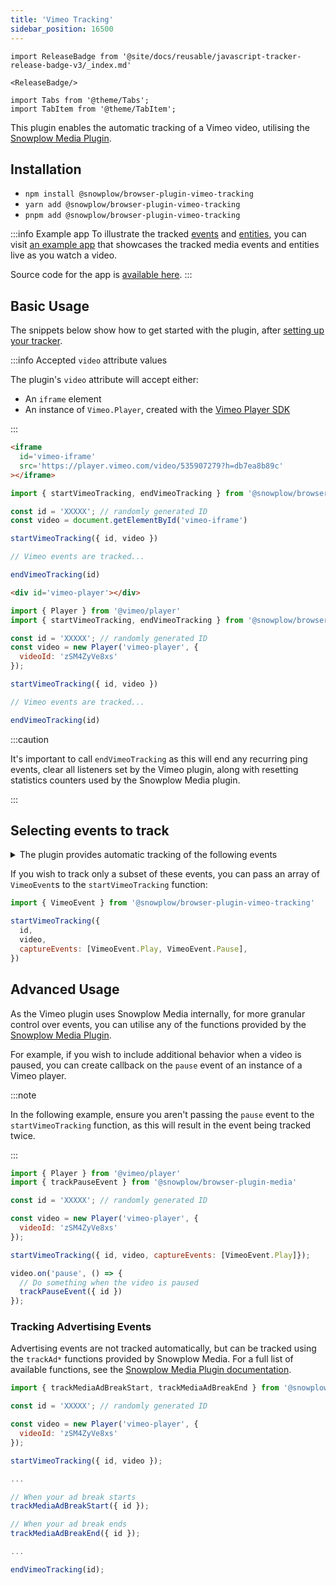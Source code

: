 ```yaml
---
title: 'Vimeo Tracking'
sidebar_position: 16500
---
```


```mdx-code-block
import ReleaseBadge from '@site/docs/reusable/javascript-tracker-release-badge-v3/_index.md'

<ReleaseBadge/>

import Tabs from '@theme/Tabs';
import TabItem from '@theme/TabItem';
```

This plugin enables the automatic tracking of a Vimeo video, utilising the [Snowplow Media Plugin](/docs/sources/trackers/web-trackers/previous-versions/browser-tracker-v3-reference/plugins/media/index.md).

## Installation

- `npm install @snowplow/browser-plugin-vimeo-tracking`
- `yarn add @snowplow/browser-plugin-vimeo-tracking`
- `pnpm add @snowplow/browser-plugin-vimeo-tracking`

:::info Example app
To illustrate the tracked [events](/docs/fundamentals/events/index.md) and [entities](/docs/fundamentals/entities/index.md), you can visit [an example app](https://snowplow-industry-solutions.github.io/snowplow-javascript-tracker-examples/media) that showcases the tracked media events and entities live as you watch a video.

Source code for the app is [available here](https://github.com/snowplow-industry-solutions/snowplow-javascript-tracker-examples).
:::

## Basic Usage

The snippets below show how to get started with the plugin, after [setting up your tracker](/docs/sources/trackers/web-trackers/previous-versions/browser-tracker-v3-reference/tracker-setup/installing-the-tracker-from-npm/index.md).

:::info Accepted `video` attribute values

The plugin's `video` attribute will accept either:

- An `iframe` element
- An instance of `Vimeo.Player`, created with the [Vimeo Player SDK](https://developer.vimeo.com/player/sdk)

:::

<Tabs>
  <TabItem value='iframe' label='Iframe' default>

```html
<iframe
  id='vimeo-iframe'
  src='https://player.vimeo.com/video/535907279?h=db7ea8b89c'
></iframe>
```

```javascript
import { startVimeoTracking, endVimeoTracking } from '@snowplow/browser-plugin-vimeo-tracking'

const id = 'XXXXX'; // randomly generated ID
const video = document.getElementById('vimeo-iframe')

startVimeoTracking({ id, video })

// Vimeo events are tracked...

endVimeoTracking(id)
```

</TabItem>
<TabItem value='player' label='Vimeo.Player'>

```html
<div id='vimeo-player'></div>
```

```javascript
import { Player } from '@vimeo/player'
import { startVimeoTracking, endVimeoTracking } from '@snowplow/browser-plugin-vimeo-tracking'

const id = 'XXXXX'; // randomly generated ID
const video = new Player('vimeo-player', {
  videoId: 'zSM4ZyVe8xs'
});

startVimeoTracking({ id, video })

// Vimeo events are tracked...

endVimeoTracking(id)
```

  </TabItem>
</Tabs>

:::caution

It's important to call `endVimeoTracking` as this will end any recurring ping events, clear all listeners set by the Vimeo plugin, along with resetting statistics counters used by the Snowplow Media plugin.

:::

## Selecting events to track

<details>
<summary>The plugin provides automatic tracking of the following events</summary>

| Vimeo Event Name               | Description                                                                                        |
| ------------------------------ | -------------------------------------------------------------------------------------------------- |
| Ready                          | Sent when the media tracking is successfully attached to the player and can track events.          |
| Play                           | Sent when the player changes state to playing from previously being paused.                        |
| Pause                          | Sent when the user pauses the playback.                                                            |
| End                            | Sent when playback stops when end of the media is reached or because no further data is available. |
| SeekStart                      | Sent when a seek operation begins.                                                                 |
| SeekEnd                        | Sent when a seek operation completes.                                                              |
| PlaybackRateChange             | Sent when the playback rate has changed.                                                           |
| VolumeChange                   | Sent when the volume has changed.                                                                  |
| FullscreenChange               | Sent immediately after the browser switches into or out of full-screen mode.                       |
| PictureInPictureChange         | Sent immediately after the browser switches into or out of picture-in-picture mode.                |
| BufferStart                    | Sent when the player goes into the buffering state and begins to buffer content.                   |
| BufferEnd                      | Sent when the the player finishes buffering content and resumes playback.                          |
| QualityChange                  | Sent when the video playback quality changes automatically.                                        |
| Error                          | Sent when the Vimeo player encounters an error                                                     |
| CuePoint                       | Sent when a cue point is reached.                                                                  |
| ChapterChange                  | Sent when the chapter changes.                                                                     |
| TextTrackChange                | Sent when the text track changes.                                                                  |
| InteractiveHotspotClicked      | Sent when an interactive hotspot is clicked.                                                       |
| InteractiveOverlayPanelClicked | Sent when an interactive overlay panel is clicked.                                                 |
</details>

If you wish to track only a subset of these events, you can pass an array of `VimeoEvent`s to the `startVimeoTracking` function:

```javascript
import { VimeoEvent } from '@snowplow/browser-plugin-vimeo-tracking'

startVimeoTracking({
  id,
  video,
  captureEvents: [VimeoEvent.Play, VimeoEvent.Pause],
})
```

## Advanced Usage

As the Vimeo plugin uses Snowplow Media internally, for more granular control over events, you can utilise any of the functions provided by the [Snowplow Media Plugin](/docs/sources/trackers/web-trackers/previous-versions/browser-tracker-v3-reference/plugins/media/index.md).

For example, if you wish to include additional behavior when a video is paused, you can create callback on the `pause` event of an instance of a Vimeo player.

:::note

In the following example, ensure you aren't passing the `pause` event to the `startVimeoTracking` function, as this will result in the event being tracked twice.

:::

```javascript
import { Player } from '@vimeo/player'
import { trackPauseEvent } from '@snowplow/browser-plugin-media'

const id = 'XXXXX'; // randomly generated ID

const video = new Player('vimeo-player', {
  videoId: 'zSM4ZyVe8xs'
});

startVimeoTracking({ id, video, captureEvents: [VimeoEvent.Play]});

video.on('pause', () => {
  // Do something when the video is paused
  trackPauseEvent({ id })
});
```

### Tracking Advertising Events

Advertising events are not tracked automatically, but can be tracked using the `trackAd*` functions provided by Snowplow Media. For a full list of available functions, see the [Snowplow Media Plugin documentation](/docs/sources/trackers/web-trackers/previous-versions/browser-tracker-v3-reference/plugins/media/index.md#update-ad-and-ad-break-properties).

```javascript
import { trackMediaAdBreakStart, trackMediaAdBreakEnd } from '@snowplow/browser-plugin-media';

const id = 'XXXXX'; // randomly generated ID

const video = new Player('vimeo-player', {
  videoId: 'zSM4ZyVe8xs'
});

startVimeoTracking({ id, video });

...

// When your ad break starts
trackMediaAdBreakStart({ id });

// When your ad break ends
trackMediaAdBreakEnd({ id });

...

endVimeoTracking(id);
```
